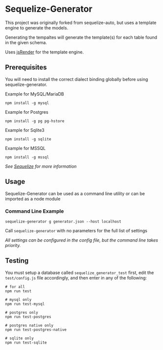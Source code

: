 # Sequelize-Generator

This project was originally forked from sequelize-auto, but uses a template engine to generate the models.

Generating the tempaltes will generate the template(s) for each table found in the given schema.

Uses [jsRender](http://www.jsviews.com/#jsrapi) for the template engine.

## Prerequisites

You will need to install the correct dialect binding globally before using sequelize-generator.

Example for MySQL/MariaDB

`npm install -g mysql`

Example for Postgres

`npm install -g pg pg-hstore`

Example for Sqlite3

`npm install -g sqlite`

Example for MSSQL

`npm install -g mssql`

*See [Sequelize](http://docs.sequelizejs.com/) for more information*

## Usage

Sequelize-Generator can be used as a command line utility or can be imported as a node module

### Command Line Example

`sequelize-generator g generator.json --host localhost`

Call `sequelize-generator` with no parameters for the full list of settings

*All settings can be configured in the config file, but the command line takes priority.*

## Testing

You must setup a database called `sequelize_generator_test` first, edit the `test/config.js` file accordingly, and then enter in any of the following:

    # for all
    npm run test

    # mysql only
    npm run test-mysql

    # postgres only
    npm run test-postgres

    # postgres native only
    npm run test-postgres-native

    # sqlite only
    npm run test-sqlite

